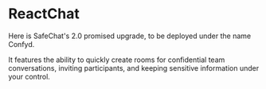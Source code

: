 # ReactChat

Here is SafeChat's 2.0 promised upgrade, to be deployed under the name Confyd. 

It features the ability to quickly create rooms for confidential team conversations, inviting participants, and keeping sensitive information under your control. 
